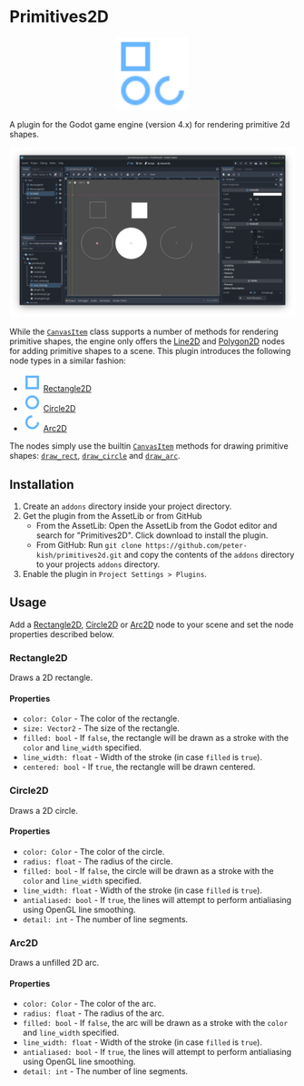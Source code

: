 # Primitives2D

<p align="center">
  <img src="images/logo.svg" width="128" height="128"/>
</p>

A plugin for the Godot game engine (version 4.x) for rendering primitive 2d shapes.

![](images/ss_editor.png "Primitives2D")

While the [`CanvasItem`](https://docs.godotengine.org/en/stable/classes/class_canvasitem.html) class supports a number of methods for rendering primitive shapes, the engine only offers the [Line2D](https://docs.godotengine.org/en/stable/classes/class_line2d.html) and [Polygon2D](https://docs.godotengine.org/en/stable/classes/class_polygon2d.html) nodes for adding primitive shapes to a scene. This plugin introduces the following node types in a similar fashion:
* ![](addons/primitives2d/icon_rect.svg "Rectangle2D icon") [Rectangle2D](#rectangle2d)
* ![](addons/primitives2d/icon_circle.svg "Circle2D icon") [Circle2D](#circle2d)
* ![](addons/primitives2d/icon_arc.svg "Arc2D icon") [Arc2D](#arc2d)

The nodes simply use the builtin [`CanvasItem`](https://docs.godotengine.org/en/stable/classes/class_canvasitem.html) methods for drawing primitive shapes: [`draw_rect`](https://docs.godotengine.org/en/stable/classes/class_canvasitem.html#class-canvasitem-method-draw-rect), [`draw_circle`](https://docs.godotengine.org/en/stable/classes/class_canvasitem.html#class-canvasitem-method-draw-circle) and [`draw_arc`](https://docs.godotengine.org/en/stable/classes/class_canvasitem.html#class-canvasitem-method-draw-arc).

## Installation

1. Create an `addons` directory inside your project directory.
2. Get the plugin from the AssetLib or from GitHub
    * From the AssetLib: Open the AssetLib from the Godot editor and search for "Primitives2D". Click download to install the plugin.
    * From GitHub: Run `git clone https://github.com/peter-kish/primitives2d.git` and copy the contents of the `addons` directory to your projects `addons` directory.
4. Enable the plugin in `Project Settings > Plugins`.

## Usage

Add a [Rectangle2D](#rectangle2d), [Circle2D](#circle2d) or [Arc2D](#arc2d) node to your scene and set the node properties described below.

### Rectangle2D

Draws a 2D rectangle.

#### Properties

* `color: Color` - The color of the rectangle.
* `size: Vector2` - The size of the rectangle.
* `filled: bool` - If `false`, the rectangle will be drawn as a stroke with the `color` and `line_width` specified.
* `line_width: float` - Width of the stroke (in case `filled` is `true`).
* `centered: bool` - If `true`, the rectangle will be drawn centered.

### Circle2D

Draws a 2D circle.

#### Properties

* `color: Color` - The color of the circle.
* `radius: float` - The radius of the circle.
* `filled: bool` - If `false`, the circle will be drawn as a stroke with the `color` and `line_width` specified.
* `line_width: float` - Width of the stroke (in case `filled` is `true`).
* `antialiased: bool` - If `true`, the lines will attempt to perform antialiasing using OpenGL line smoothing.
* `detail: int` - The number of line segments.

### Arc2D

Draws a unfilled 2D arc.

#### Properties

* `color: Color` - The color of the arc.
* `radius: float` - The radius of the arc.
* `filled: bool` - If `false`, the arc will be drawn as a stroke with the `color` and `line_width` specified.
* `line_width: float` - Width of the stroke (in case `filled` is `true`).
* `antialiased: bool` - If `true`, the lines will attempt to perform antialiasing using OpenGL line smoothing.
* `detail: int` - The number of line segments.